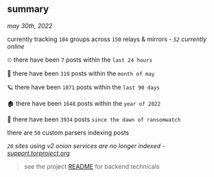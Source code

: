 
## summary
_may 30th, 2022_

currently tracking `104` groups across `150` relays & mirrors - _`52` currently online_

⏲ there have been `7` posts within the `last 24 hours`

🦈 there have been `319` posts within the `month of may`

🪐 there have been `1071` posts within the `last 90 days`

🏚 there have been `1648` posts within the `year of 2022`

🦕 there have been `3934` posts `since the dawn of ransomwatch`

there are `50` custom parsers indexing posts

_`20` sites using v2 onion services are no longer indexed - [support.torproject.org](https://support.torproject.org/onionservices/v2-deprecation/)_

> see the project [README](https://github.com/joshhighet/ransomwatch#ransomwatch--) for backend technicals
